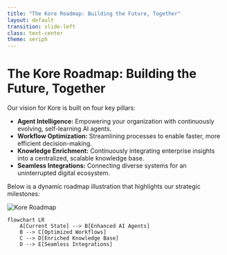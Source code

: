 ```yaml
---
title: "The Kore Roadmap: Building the Future, Together"
layout: default
transition: slide-left
class: text-center
theme: seriph
---
```


# The Kore Roadmap: Building the Future, Together

Our vision for Kore is built on four key pillars:

- **Agent Intelligence:** Empowering your organization with continuously evolving, self-learning AI agents.
- **Workflow Optimization:** Streamlining processes to enable faster, more efficient decision-making.
- **Knowledge Enrichment:** Continuously integrating enterprise insights into a centralized, scalable knowledge base.
- **Seamless Integrations:** Connecting diverse systems for an uninterrupted digital ecosystem.

Below is a dynamic roadmap illustration that highlights our strategic milestones:

![Kore Roadmap](../public/images/kore-roadmap.png)

```mermaid
flowchart LR
    A[Current State] --> B[Enhanced AI Agents]
    B --> C[Optimized Workflows]
    C --> D[Enriched Knowledge Base]
    D --> E[Seamless Integrations]
```

<!--
Speaker Notes:
In this slide, we present the roadmap for the future of Kore, emphasizing our commitment to continuous innovation. Highlight the evolution from our current state to a future enriched with advanced AI agents that drive workflow efficiencies, enable robust knowledge enrichment, and support seamless integrations. The roadmap graphic and Mermaid diagram together provide a clear visual path of our strategic milestones, reinforcing our vision of building the future, together.
-->